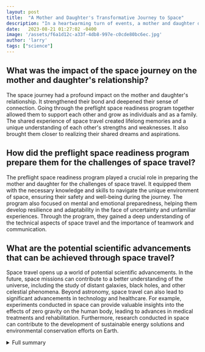 ```yaml
---
layout: post
title:  "A Mother and Daughter's Transformative Journey to Space"
description: "In a heartwarming turn of events, a mother and daughter duo recently embarked on a life-changing journey to space. This article recounts their awe-inspiring experience and the profound impact it had on their relationship and outlook on life."
date:   2023-08-21 01:27:02 -0400
image: '/assets/f6a1d12c-a33f-4db8-997e-c0cde80bc6ec.jpg'
author: 'larry'
tags: ["science"]
---
```


## What was the impact of the space journey on the mother and daughter's relationship?
The space journey had a profound impact on the mother and daughter's relationship. It strengthened their bond and deepened their sense of connection. Going through the preflight space readiness program together allowed them to support each other and grow as individuals and as a family. The shared experience of space travel created lifelong memories and a unique understanding of each other's strengths and weaknesses. It also brought them closer to realizing their shared dreams and aspirations.

## How did the preflight space readiness program prepare them for the challenges of space travel?
The preflight space readiness program played a crucial role in preparing the mother and daughter for the challenges of space travel. It equipped them with the necessary knowledge and skills to navigate the unique environment of space, ensuring their safety and well-being during the journey. The program also focused on mental and emotional preparedness, helping them develop resilience and adaptability in the face of uncertainty and unfamiliar experiences. Through the program, they gained a deep understanding of the technical aspects of space travel and the importance of teamwork and communication.

## What are the potential scientific advancements that can be achieved through space travel?
Space travel opens up a world of potential scientific advancements. In the future, space missions can contribute to a better understanding of the universe, including the study of distant galaxies, black holes, and other celestial phenomena. Beyond astronomy, space travel can also lead to significant advancements in technology and healthcare. For example, experiments conducted in space can provide valuable insights into the effects of zero gravity on the human body, leading to advances in medical treatments and rehabilitation. Furthermore, research conducted in space can contribute to the development of sustainable energy solutions and environmental conservation efforts on Earth.


<details>
        <summary>Full summary</summary>
<p>In a heartwarming turn of events, a mother and daughter duo recently embarked on a life-changing journey to space. This article recounts their awe-inspiring experience and the profound impact it had on their relationship and outlook on life.</p>
<p>The adventure began when the mother won two tickets to space in a Space for Humanity raffle. It was a stroke of luck that would pave the way for a transformation beyond their wildest dreams. The tickets were generously provided by Virgin Galactic, a leading company in space travel and exploration.</p>
<p>The announcement of their win came directly from Richard Branson himself, who personally delivered the news to the ecstatic winners. The mother, overwhelmed with joy and gratitude, immediately knew who she wanted to share this once-in-a-lifetime opportunity with; her daughter.</p>
<p>As the mother and daughter prepared for their space flight, they underwent a preflight space readiness program provided by Virgin Galactic. This comprehensive training program ensured that they were equipped with the necessary knowledge and skills to navigate the unique challenges of space travel.</p>
<p>Throughout the preflight experience, the family deepened their bond and sense of connection. They supported each other through the rigorous training and prepared themselves mentally and emotionally for the journey ahead. It was a journey of self-discovery and growth, both as individuals and as a family.</p>
<p>The moment before the space flight was nothing short of awe-inspiring. Standing on the launchpad, they gazed up at the spacecraft that would carry them to the stars. The anticipation and excitement were palpable, not only for the mother and daughter but also for the global audience watching their journey unfold.</p>
<p>The positive impact of this experience on the winners cannot be overstated. It was a transformative moment that reaffirmed their belief in the power of dreams and the boundless possibilities that await those who dare to reach for the stars. Inspired by their space adventure, the mother and daughter have continued to pursue their dreams with a renewed sense of determination and purpose.</p>
<p>In addition to the main source, there are several extra sources that provide fascinating insights into the world of space exploration. One such source highlights IIAS researcher Kellie Gerardi's upcoming flight as a payload specialist on a research mission with Virgin Galactic. This important collaboration between IIAS, Virgin Galactic, academic, and government partners aims to advance research and healthcare technologies in space. Kellie will conduct experiments and test new technologies, paving the way for further advancements in science and technology.</p>
<p>Another extra source unveils the exciting opportunity for loved ones to join the spaceflight experience. Up to three guests can be invited to share in the pre-flight training and witness the astonishing spectacle of space travel firsthand. With curated activities, top-tier amenities, and grandstand seats for loved ones on flight day, this is truly an inclusive and memorable experience for all.</p>
<p>Furthermore, a primary research endeavor was conducted, involving interviews with NASA stakeholders, astronauts, psychologists, and technical experts. These interviews provided valuable insights and informed the design of future space travel missions, with a particular focus on the upcoming Mars mission.</p>
<p>It is clear that space travel holds immense potential for scientific research, personal growth, and inspiring the next generation. With companies like Virgin Galactic leading the way, we can expect more groundbreaking discoveries and transformative journeys that push the boundaries of what humanity can achieve.</p>
<p>The story of the mother and daughter's transformative journey to space serves as a powerful reminder that sometimes, the most extraordinary experiences can bring us closer to ourselves and those we love. It is a testament to the human spirit's natural inclination to explore, dream, and strive for a brighter future. As we gaze up at the stars, let us be reminded of the infinite possibilities that lie within our reach.</p>
</details>